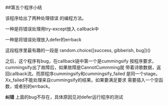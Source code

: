 ##第五个程序小结

该程序给出了两种处理错误
的编程方法。

一种是将错误处理用try-except放入
callback中

一种是将错误处理放入defer的errback

这段程序里最有趣的一段是
random.choice([success, gibberish, bug])()

之后，这个程序有bug，在callback链中第一个是cummingsify
按程序要求，cummingsify出了故障后，如果故障是CannotCummming就
带着诗歌数据，返回callback流。而原程序cummingsify和cummingsify_failed
是同一个stage。Xx_failed不能处理来自cummingsify的结果。如果要满足要求
需要插入一个空函数，或者别的errback。

****纠错****
上面的bug不存在，具体原因见对defer运行程序的测试
